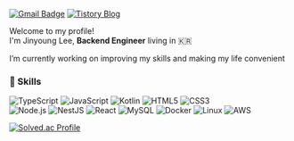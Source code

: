 [![Gmail Badge](https://img.shields.io/badge/Gmail-D14836?style=flat-square&logo=gmail&logoColor=white&link=mailto:wlsdud2194@gmail.com)](mailto:wlsdud2194@gmail.com)
[![Tistory Blog](https://img.shields.io/badge/Tistory-000000?style=flat-square&logo=tistory)](https://yiy0ung.tistory.com/)


Welcome to my profile!<br/>
I'm Jinyoung Lee, **Backend Engineer** living in 🇰🇷

I’m currently working on improving my skills and making my life convenient <br/>

### 🔮 Skills
![TypeScript](https://img.shields.io/badge/TypeScript-3178C6?style=flat-square&logo=typescript&logoColor=white)
![JavaScript](https://img.shields.io/badge/JavaScript-F7DF1E?style=flat-square&logo=javascript&logoColor=black)
![Kotlin](https://img.shields.io/badge/Kotlin-7F52FF?style=flat-square&logo=kotlin&logoColor=white)
![HTML5](https://img.shields.io/badge/HTML5-E34F26?style=flat-square&logo=html5&logoColor=white)
![CSS3](https://img.shields.io/badge/CSS3-1572B6?style=flat-square&logo=css&logoColor=white)
<br/>
![Node.js](https://img.shields.io/badge/Node.js-339933?style=flat-square&logo=node.js&logoColor=white)
![NestJS](https://img.shields.io/badge/NestJS-E0234E?style=flat-square&logo=nestjs&logoColor=white)
![React](https://img.shields.io/badge/React-61DAFB?style=flat-square&logo=react&logoColor=black)
![MySQL](https://img.shields.io/badge/MySQL-4479A1?style=flat-square&logo=mysql&logoColor=white)
![Docker](https://img.shields.io/badge/Docker-2496ED?style=flat-square&logo=docker&logoColor=white)
![Linux](https://img.shields.io/badge/Linux-FCC624?style=flat-square&logo=linux&logoColor=black)
![AWS](https://img.shields.io/badge/AWS-FF9900?style=flat-square&logo=amazonaws&logoColor=white)

[![Solved.ac Profile](http://mazassumnida.wtf/api/v2/generate_badge?boj=wlsdud2194)](https://solved.ac/wlsdud2194)
